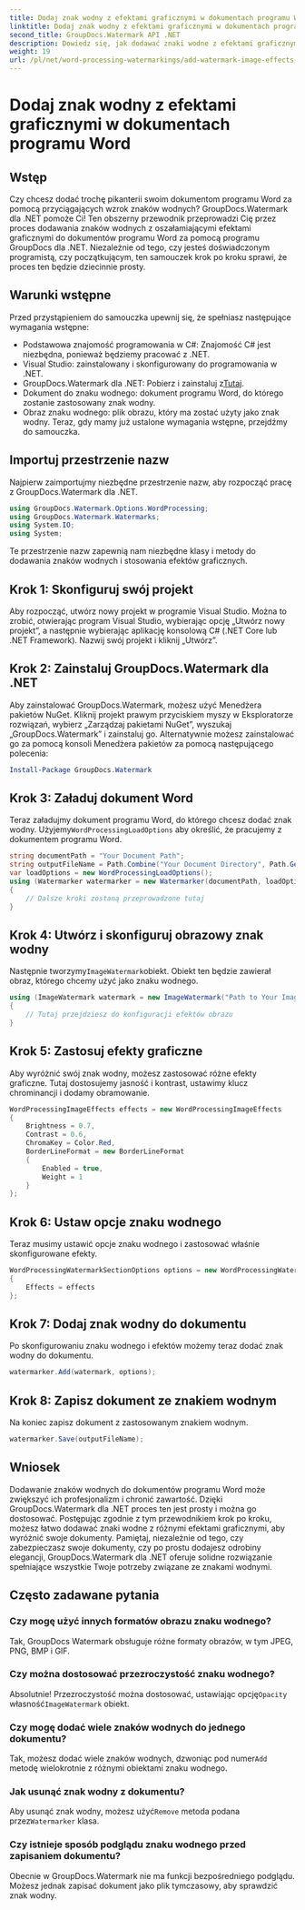 ```yaml
---
title: Dodaj znak wodny z efektami graficznymi w dokumentach programu Word
linktitle: Dodaj znak wodny z efektami graficznymi w dokumentach programu Word
second_title: GroupDocs.Watermark API .NET
description: Dowiedz się, jak dodawać znaki wodne z efektami graficznymi do dokumentów programu Word za pomocą programu GroupDocs.Watermark dla platformy .NET. Postępuj zgodnie z naszym przewodnikiem krok po kroku, aby uzyskać oszałamiające rezultaty.
weight: 19
url: /pl/net/word-processing-watermarkings/add-watermark-image-effects-word-docs/
---
```


# Dodaj znak wodny z efektami graficznymi w dokumentach programu Word

## Wstęp
Czy chcesz dodać trochę pikanterii swoim dokumentom programu Word za pomocą przyciągających wzrok znaków wodnych? GroupDocs.Watermark dla .NET pomoże Ci! Ten obszerny przewodnik przeprowadzi Cię przez proces dodawania znaków wodnych z oszałamiającymi efektami graficznymi do dokumentów programu Word za pomocą programu GroupDocs dla .NET. Niezależnie od tego, czy jesteś doświadczonym programistą, czy początkującym, ten samouczek krok po kroku sprawi, że proces ten będzie dziecinnie prosty.
## Warunki wstępne
Przed przystąpieniem do samouczka upewnij się, że spełniasz następujące wymagania wstępne:
- Podstawowa znajomość programowania w C#: Znajomość C# jest niezbędna, ponieważ będziemy pracować z .NET.
- Visual Studio: zainstalowany i skonfigurowany do programowania w .NET.
-  GroupDocs.Watermark dla .NET: Pobierz i zainstaluj z[Tutaj](https://releases.groupdocs.com/Watermark/net/).
- Dokument do znaku wodnego: dokument programu Word, do którego zostanie zastosowany znak wodny.
- Obraz znaku wodnego: plik obrazu, który ma zostać użyty jako znak wodny.
Teraz, gdy mamy już ustalone wymagania wstępne, przejdźmy do samouczka.
## Importuj przestrzenie nazw
Najpierw zaimportujmy niezbędne przestrzenie nazw, aby rozpocząć pracę z GroupDocs.Watermark dla .NET.
```csharp
using GroupDocs.Watermark.Options.WordProcessing;
using GroupDocs.Watermark.Watermarks;
using System.IO;
using System;
```
Te przestrzenie nazw zapewnią nam niezbędne klasy i metody do dodawania znaków wodnych i stosowania efektów graficznych.
## Krok 1: Skonfiguruj swój projekt
Aby rozpocząć, utwórz nowy projekt w programie Visual Studio. Można to zrobić, otwierając program Visual Studio, wybierając opcję „Utwórz nowy projekt”, a następnie wybierając aplikację konsolową C# (.NET Core lub .NET Framework). Nazwij swój projekt i kliknij „Utwórz”.
## Krok 2: Zainstaluj GroupDocs.Watermark dla .NET
Aby zainstalować GroupDocs.Watermark, możesz użyć Menedżera pakietów NuGet. Kliknij projekt prawym przyciskiem myszy w Eksploratorze rozwiązań, wybierz „Zarządzaj pakietami NuGet”, wyszukaj „GroupDocs.Watermark” i zainstaluj go.
Alternatywnie możesz zainstalować go za pomocą konsoli Menedżera pakietów za pomocą następującego polecenia:
```powershell
Install-Package GroupDocs.Watermark
```
## Krok 3: Załaduj dokument Word
 Teraz załadujmy dokument programu Word, do którego chcesz dodać znak wodny. Użyjemy`WordProcessingLoadOptions` aby określić, że pracujemy z dokumentem programu Word.
```csharp
string documentPath = "Your Document Path";
string outputFileName = Path.Combine("Your Document Directory", Path.GetFileName(documentPath));
var loadOptions = new WordProcessingLoadOptions();
using (Watermarker watermarker = new Watermarker(documentPath, loadOptions))
{
    // Dalsze kroki zostaną przeprowadzone tutaj
}
```
## Krok 4: Utwórz i skonfiguruj obrazowy znak wodny
 Następnie tworzymy`ImageWatermark`obiekt. Obiekt ten będzie zawierał obraz, którego chcemy użyć jako znaku wodnego.
```csharp
using (ImageWatermark watermark = new ImageWatermark("Path to Your Image"))
{
    // Tutaj przejdziesz do konfiguracji efektów obrazu
}
```
## Krok 5: Zastosuj efekty graficzne
Aby wyróżnić swój znak wodny, możesz zastosować różne efekty graficzne. Tutaj dostosujemy jasność i kontrast, ustawimy klucz chrominancji i dodamy obramowanie.
```csharp
WordProcessingImageEffects effects = new WordProcessingImageEffects
{
    Brightness = 0.7,
    Contrast = 0.6,
    ChromaKey = Color.Red,
    BorderLineFormat = new BorderLineFormat
    {
        Enabled = true,
        Weight = 1
    }
};
```
## Krok 6: Ustaw opcje znaku wodnego
Teraz musimy ustawić opcje znaku wodnego i zastosować właśnie skonfigurowane efekty.
```csharp
WordProcessingWatermarkSectionOptions options = new WordProcessingWatermarkSectionOptions
{
    Effects = effects
};
```
## Krok 7: Dodaj znak wodny do dokumentu
Po skonfigurowaniu znaku wodnego i efektów możemy teraz dodać znak wodny do dokumentu.
```csharp
watermarker.Add(watermark, options);
```
## Krok 8: Zapisz dokument ze znakiem wodnym
Na koniec zapisz dokument z zastosowanym znakiem wodnym. 
```csharp
watermarker.Save(outputFileName);
```
## Wniosek
Dodawanie znaków wodnych do dokumentów programu Word może zwiększyć ich profesjonalizm i chronić zawartość. Dzięki GroupDocs.Watermark dla .NET proces ten jest prosty i można go dostosować. Postępując zgodnie z tym przewodnikiem krok po kroku, możesz łatwo dodawać znaki wodne z różnymi efektami graficznymi, aby wyróżnić swoje dokumenty. 
Pamiętaj, niezależnie od tego, czy zabezpieczasz swoje dokumenty, czy po prostu dodajesz odrobiny elegancji, GroupDocs.Watermark dla .NET oferuje solidne rozwiązanie spełniające wszystkie Twoje potrzeby związane ze znakami wodnymi. 
## Często zadawane pytania
### Czy mogę użyć innych formatów obrazu znaku wodnego?
Tak, GroupDocs Watermark obsługuje różne formaty obrazów, w tym JPEG, PNG, BMP i GIF.
### Czy można dostosować przezroczystość znaku wodnego?
 Absolutnie! Przezroczystość można dostosować, ustawiając opcję`Opacity` własność`ImageWatermark` obiekt.
### Czy mogę dodać wiele znaków wodnych do jednego dokumentu?
 Tak, możesz dodać wiele znaków wodnych, dzwoniąc pod numer`Add` metodę wielokrotnie z różnymi obiektami znaku wodnego.
### Jak usunąć znak wodny z dokumentu?
 Aby usunąć znak wodny, możesz użyć`Remove` metoda podana przez`Watermarker` klasa.
### Czy istnieje sposób podglądu znaku wodnego przed zapisaniem dokumentu?
Obecnie w GroupDocs.Watermark nie ma funkcji bezpośredniego podglądu. Możesz jednak zapisać dokument jako plik tymczasowy, aby sprawdzić znak wodny.